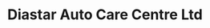 ---
title: "Diastar Auto Care Centre Ltd"
url: /nairobi/diastar-auto-care-centre-ltd/
shop: car repair
---